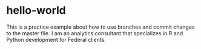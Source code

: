 # hello-world

This is a practice example about how to use branches and commit changes to the master file.  I am an analytics consultant that specializes in R and Python development for Federal clients.
